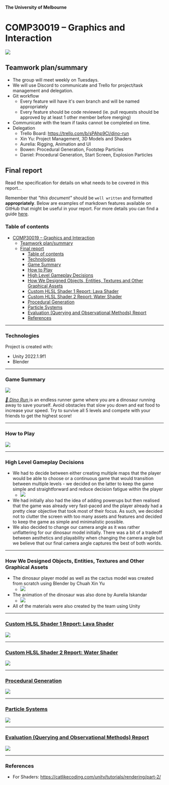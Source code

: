 

**The University of Melbourne**
# COMP30019 – Graphics and Interaction

![](./reports/DinoRunLogo.png)

## Teamwork plan/summary

<!-- [[StartTeamworkPlan]] PLEASE LEAVE THIS LINE UNTOUCHED -->

<!-- Fill this section by Milestone 1 (see specification for details) -->

* The group will meet weekly on Tuesdays.
* We will use Discord to communicate and Trello for project/task management and delegation.
* Git workflow
  * Every feature will have it's own branch and will be named appropriately
  * Every feature should be code reviewed (ie. pull requests should be approved by at least 1 other member before merging)
* Communicate with the team if tasks cannot be completed on time.
* Delegation
  * Trello Board: https://trello.com/b/sPAhp9Cl/dino-run
  * Xin Yu: Project Management, 3D Models and Shaders
  * Aurelia: Rigging, Animation and UI
  * Bowen: Procedural Generation, Footstep Particles
  * Daniel: Procedural Generation, Start Screen, Explosion Particles

<!-- [[EndTeamworkPlan]] PLEASE LEAVE THIS LINE UNTOUCHED -->

## Final report

Read the specification for details on what needs to be covered in this report... 

Remember that _"this document"_ should be `well written` and formatted **appropriately**. 
Below are examples of markdown features available on GitHub that might be useful in your report. 
For more details you can find a guide [here](https://docs.github.com/en/github/writing-on-github).

### Table of contents
- [COMP30019 – Graphics and Interaction](#comp30019--graphics-and-interaction)
  - [Teamwork plan/summary](#teamwork-plansummary)
  - [Final report](#final-report)
    - [Table of contents](#table-of-contents)
    - [Technologies](#technologies)
    - [Game Summary](#game-summary)
    - [How to Play](#how-to-play)
    - [High Level Gameplay Decisions](#high-level-gameplay-decisions)
    - [How We Designed Objects, Entities, Textures and Other Graphical Assets](#how-we-designed-objects-entities-textures-and-other-graphical-assets)
    - [Custom HLSL Shader 1 Report: Lava Shader](#custom-hlsl-shader-1-report-lava-shader)
    - [Custom HLSL Shader 2 Report: Water Shader](#custom-hlsl-shader-2-report-water-shader)
    - [Procedural Generation](#procedural-generation)
    - [Particle Systems](#particle-systems)
    - [Evaluation (Querying and Observational Methods) Report](#evaluation-querying-and-observational-methods-report)
    - [References](#references)

---
### Technologies
Project is created with:
* Unity 2022.1.9f1 
* Blender

---
### Game Summary
[![](./reports/demo-all-levels.GIF)](https://youtu.be/4xz4iq8mCRk)

[_🦖 Dino Run_ ](https://youtu.be/4xz4iq8mCRk) is an endless runner game where you are a dinosaur running away to save yourself. Avoid obstacles that slow you down and eat food to increase your speed. Try to survive all 5 levels and compete with your friends to get the highest score!

---
### How to Play
![](./reports/Instruction%20Screen.png)

---
### High Level Gameplay Decisions
* We had to decide between either creating multiple maps that the player would be able to choose or a continuous game that would transition between multiple levels - we decided on the latter to keep the game simple and straightforward and reduce decision fatigue within the player
  * ![](./reports/levels-demo.png)
* We had initially also had the idea of adding powerups but then realised that the game was already very fast-paced and the player already had a pretty clear objective that took most of their focus. As such, we decided not to clutter the screen with too many assets and features and decided to keep the game as simple and minimalistic possible.
* We also decided to change our camera angle as it was rather unflattering for our dinosaur model initially. There was a bit of a tradeoff between aesthetics and playability when changing the camera angle but we believe that our final camera angle captures the best of both worlds.

---
### How We Designed Objects, Entities, Textures and Other Graphical Assets
* The dinosaur player model as well as the cactus model was created from scratch using Blender by Chuah Xin Yu
  * ![](./reports/models-demo.png)
* The animation of the dinosaur was also done by Aurelia Iskandar
  * ![](./reports/animation-demo.gif)
* All of the materials were also created by the team using Unity

---
### [Custom HLSL Shader 1 Report: Lava Shader](./reports/lava-shader/lava-shader.md)
[![](./reports/lava-shader/lava-shader-demo.gif)](./reports/lava-shader/lava-shader.md)

---
### [Custom HLSL Shader 2 Report: Water Shader](./reports/water-shader/water-shader.md)
[![](./reports/water-shader/water-shader-demo.gif)](./reports/water-shader/water-shader.md)

---
### [Procedural Generation](./reports/procedural-generation/procedural-generation.md)
[![](./reports/procedural-generation/generated-objects.png)](./reports/procedural-generation/procedural-generation.md)

---

### [Particle Systems](./reports/particle-systems/particle-systems.md)
![](./reports/particle-systems/particle-system-demo.gif)

---
### [Evaluation (Querying and Observational Methods) Report](./reports/evaluation/evaluation-report.md)
![](./reports/evaluation/evaluation-report-demo.png)

---
### References
* For Shaders: https://catlikecoding.com/unity/tutorials/rendering/part-2/
